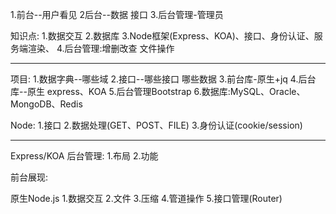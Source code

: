 1.前台--用户看见
2后台--数据 接口
3.后台管理-管理员

知识点:
1.数据交互
2.数据库
3.Node框架(Express、KOA)、接口、身份认证、服务端渲染、
4.后台管理:增删改查  文件操作


----------------------------------------------------------------
项目:
1.数据字典--哪些域
2.接口--哪些接口 哪些数据
3.前台库-原生+jq
4.后台库--原生 express、KOA
5.后台管理Bootstrap
6.数据库:MySQL、Oracle、MongoDB、Redis

Node:
1.接口
2.数据处理(GET、POST、FILE)
3.身份认证(cookie/session)

----------------------------------------------------------------
Express/KOA
后台管理:
1.布局
2.功能

前台展现:

原生Node.js
1.数据交互
2.文件
3.压缩
4.管道操作
5.接口管理(Router)




